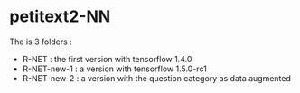 # petitext2-NN
The is 3 folders :
- R-NET : the first version with tensorflow 1.4.0
- R-NET-new-1 : a version with tensorflow 1.5.0-rc1
- R-NET-new-2 : a version with the question category as data augmented

